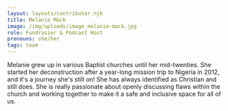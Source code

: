```yaml
---
layout: layouts/contributor.njk
title: Melanie Mack
image: /img/uploads/image_melanie-mack.jpg
role: Fundrasier & Podcast Host
pronouns: she/her
tags: team
---
```

Melanie grew up in various Baptist churches until her mid-twenties. She started her deconstruction after a year-long mission trip to Nigeria in 2012, and it's a journey she's still on! She has always identified as Christian and still does. She is really passionate about openly discussing flaws within the church and working together to make it a safe and inclusive space for all of us.